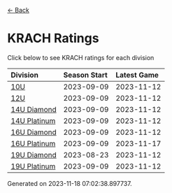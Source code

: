 [<- Back](../readme.md)
# KRACH Ratings
Click below to see KRACH ratings for each division

| Division | Season Start | Latest Game |
| :-- | :-- | :-- |
| [10U](10U-ratings.md) | 2023-09-09 | 2023-11-12 |
| [12U](12U-ratings.md) | 2023-09-09 | 2023-11-12 |
| [14U Diamond](14U-Diamond-ratings.md) | 2023-09-09 | 2023-11-12 |
| [14U Platinum](14U-Platinum-ratings.md) | 2023-09-09 | 2023-11-12 |
| [16U Diamond](16U-Diamond-ratings.md) | 2023-09-09 | 2023-11-12 |
| [16U Platinum](16U-Platinum-ratings.md) | 2023-09-09 | 2023-11-17 |
| [19U Diamond](19U-Diamond-ratings.md) | 2023-08-23 | 2023-11-12 |
| [19U Platinum](19U-Platinum-ratings.md) | 2023-09-09 | 2023-11-12 |

Generated on 2023-11-18 07:02:38.897737.
